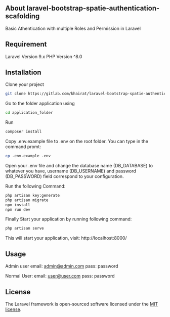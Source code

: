 
## About laravel-bootstrap-spatie-authentication-scafolding

Basic Athentication with multiple Roles and Permission in Laravel


## Requirement
Laravel Version 9.x
PHP Version ^8.0


## Installation

Clone your project

```bash
git clone https://gitlab.com/khairat/laravel-bootstrap-spatie-authentication-scafolding.git
```

Go to the folder application using 
```bash
cd application_folder
```

Run
```bash
composer install
```

Copy .env.example file to .env on the root folder. You can type in the command promt:

```bash
cp .env.example .env
```

Open your .env file and change the database name (DB_DATABASE) to whatever you have, username (DB_USERNAME) and password (DB_PASSWORD) field correspond to your configuration.

Run the following Command:

```bash
php artisan key:generate
php artisan migrate
npm install
npm run dev
```

Finally Start your application by running following command:

```bash
php artisan serve
```
This will start your application, visit: http://localhost:8000/

## Usage

Admin user
email: admin@admin.com
pass: password

Normal User:
email: user@user.com
pass: password

## License

The Laravel framework is open-sourced software licensed under the [MIT license](https://opensource.org/licenses/MIT).

